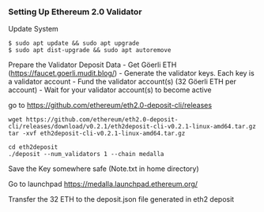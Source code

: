 ### Setting Up Ethereum 2.0 Validator

Update System
```
$ sudo apt update && sudo apt upgrade
$ sudo apt dist-upgrade && sudo apt autoremove
```
Prepare the Validator Deposit Data
    - Get Göerli ETH (https://faucet.goerli.mudit.blog/)
    - Generate the validator keys. Each key is a validator account
    - Fund the validator account(s) (32 Göerli ETH per account)
    - Wait for your validator account(s) to become active
    
go to https://github.com/ethereum/eth2.0-deposit-cli/releases
```
wget https://github.com/ethereum/eth2.0-deposit-cli/releases/download/v0.2.1/eth2deposit-cli-v0.2.1-linux-amd64.tar.gz
tar -xvf eth2deposit-cli-v0.2.1-linux-amd64.tar.gz

cd eth2deposit
./deposit --num_validators 1 --chain medalla
```
Save the Key somewhere safe (Note.txt in home directory)

Go to launchpad https://medalla.launchpad.ethereum.org/

Transfer the 32 ETH to the deposit.json file generated in eth2 deposit
